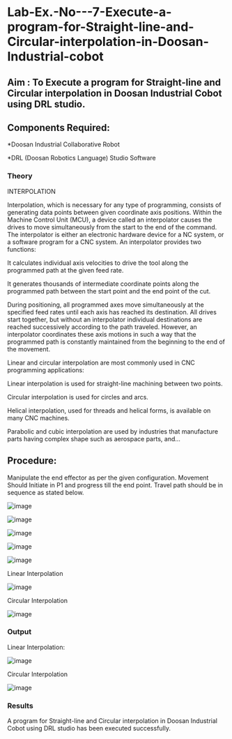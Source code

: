 # Lab-Ex.-No---7-Execute-a-program-for-Straight-line-and-Circular-interpolation-in-Doosan-Industrial-cobot
## Aim : To Execute a program for Straight-line and Circular interpolation in Doosan Industrial Cobot using DRL studio.

## Components Required:

*Doosan Industrial Collaborative Robot

*DRL (Doosan Robotics Language) Studio Software

### Theory 
INTERPOLATION

Interpolation, which is necessary for any type of programming, consists of generating data points between given coordinate axis positions. Within the Machine Control Unit (MCU), a device called an interpolator causes the drives to move simultaneously from the start to the end of the command. The interpolator is either an electronic hardware device for a NC system, or a software program for a CNC system. An interpolator provides two functions:

It calculates individual axis velocities to drive the tool along the programmed path at the given feed rate.

It generates thousands of intermediate coordinate points along the programmed path between the start point and the end point of the cut.

During positioning, all programmed axes move simultaneously at the specified feed rates until each axis has reached its destination. All drives start together, but without an interpolator individual destinations are reached successively according to the path traveled. However, an interpolator coordinates these axis motions in such a way that the programmed path is constantly maintained from the beginning to the end of the movement.

Linear and circular interpolation are most commonly used in CNC programming applications:

Linear interpolation is used for straight-line machining between two points.

Circular interpolation is used for circles and arcs.

Helical interpolation, used for threads and helical forms, is available on many CNC machines.

Parabolic and cubic interpolation are used by industries that manufacture parts having complex shape such as aerospace parts, and...

## Procedure:

Manipulate the end effector as per the given configuration. Movement Should Initiate in P1 and progress till the end point. Travel path should be in sequence as stated below.

![image](https://github.com/VIJAYKUMAR22007124/Lab-Ex.-No---7-Execute-a-program-for-Straight-line-and-Circular-interpolation-in-Doosan-Industrial-C/assets/119657657/e39d7ff5-1b81-4172-a607-d528200c73cf)

![image](https://github.com/VIJAYKUMAR22007124/Lab-Ex.-No---7-Execute-a-program-for-Straight-line-and-Circular-interpolation-in-Doosan-Industrial-C/assets/119657657/4c9af064-5e47-4755-9a2b-1d9fae866cb5)

![image](https://github.com/VIJAYKUMAR22007124/Lab-Ex.-No---7-Execute-a-program-for-Straight-line-and-Circular-interpolation-in-Doosan-Industrial-C/assets/119657657/5d00d76c-c91b-4735-9987-9dd92504cf03)

![image](https://github.com/VIJAYKUMAR22007124/Lab-Ex.-No---7-Execute-a-program-for-Straight-line-and-Circular-interpolation-in-Doosan-Industrial-C/assets/119657657/8839f787-0c59-46eb-a7b8-e5e148eb3ce4)

![image](https://github.com/VIJAYKUMAR22007124/Lab-Ex.-No---7-Execute-a-program-for-Straight-line-and-Circular-interpolation-in-Doosan-Industrial-C/assets/119657657/fbb5ead8-caae-4081-89d4-4fac0e7fc532)


Linear Interpolation


![image](https://github.com/VIJAYKUMAR22007124/Lab-Ex.-No---7-Execute-a-program-for-Straight-line-and-Circular-interpolation-in-Doosan-Industrial-C/assets/119657657/8c13bf21-8387-4829-ac98-c82bb3dd0aba)


Circular Interpolation


![image](https://github.com/VIJAYKUMAR22007124/Lab-Ex.-No---7-Execute-a-program-for-Straight-line-and-Circular-interpolation-in-Doosan-Industrial-C/assets/119657657/9ebfa767-947e-45f3-b1c8-7e2550fc91ac)


### Output
Linear Interpolation:

![image](https://github.com/VIJAYKUMAR22007124/Lab-Ex.-No---7-Execute-a-program-for-Straight-line-and-Circular-interpolation-in-Doosan-Industrial-C/assets/119657657/14d56628-4e07-4e4d-9d22-c37369bc8e5d)


Circular Interpolation

![image](https://github.com/VIJAYKUMAR22007124/Lab-Ex.-No---7-Execute-a-program-for-Straight-line-and-Circular-interpolation-in-Doosan-Industrial-C/assets/119657657/7fe9a45c-9d73-4faa-8894-ed664ff0b339)

### Results 
A program for Straight-line and Circular interpolation in Doosan Industrial Cobot using DRL studio has been executed successfully.


 

